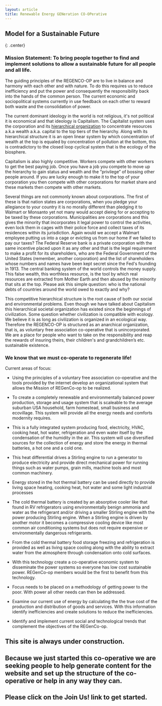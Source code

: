 ```yaml
---
layout: article
title: Renewable Energy GENeration CO-OPerative
---
```


## Model for a Sustainable Future
{: .center}

### Mission Statement: To bring people together to find and implement solutions to allow a sustainable future for all people and all life. 

The  guiding principles of the REGENCO-OP are to live in balance and harmony with each other and with nature. To do this requires us to reduce inefficiency and put the power and consequently the responsibility back into the hands of the common person. The current economic and sociopolitical systems currently in use feedback on each other to reward both waste and the consolidation of power. 
	
The current dominant ideology in the world is not religious, it's not political it is economical and that ideology is Capitalism. The Capitalist system uses the corporation and its [hierarchical organization](/articles/HierarchicalOrganization) to concentrate resources a.k.a wealth a.k.a. capital to the top tiers of the hierarchy. Along with its hierarchical structure it is an open linear system by which concentration of wealth at the top is equaled by concentration of pollution at the bottom, this is contradictory to the closed loop cyclical system that is the ecology of the biosphere. 

Capitalism is also highly competitive. Workers compete with other workers to get the best paying job. Once you have a job you compete to move up the hierarchy to gain status and wealth and the “privilege” of bossing other people around. If you are lucky enough to make it to the top of your corporation you then compete with other corporations for market share and these markets then compete with other markets.

Several things are not commonly known about corporations. The first of these is that nation states are corporations,  when you pledge your allegiance to your country it is no morally different than pledging it to Walmart or Monsanto yet not many would accept dieing for or accepting to be taxed by these corporations. Municipalities are corporations and this gives the minority that incorporates it legal power to control the activities, even lock them in cages with their police force and collect taxes of its residences within its jurisdiction. Again would we accept a Walmart employee putting us into a cage or evicting us from our home if we failed to pay our taxes? The Federal Reserve bank is a private corporation with the same incentive placed upon it as any other and that is the legal requirement to make a profit for its shareholders, who are the Federal Government of the United States (remember, another corporation) and the list of shareholders whose numbers and names have been kept secret since the Fed's founding in 1913. The central banking system of the world controls the money supply. This false wealth, this worthless resource, is the tool by which real resources are extracted from Mother Earth and then abused by the minority that sits at the top. Please ask this simple question: who is the national debts of countries around the world owed to exactly and why?  

This competitive hierarchical structure is the root cause of both our social and environmental problems. Even though we have talked about Capitalism this hierarchical societal organization has existed since the beginnings of civilization. Some question whether civilization is compatible with ecology. We believe it is as long as civilization is organized in an ecological way. Therefore the REGENCO-OP is structured as an anarchical organization, that is, as voluntary free association co-operative that is unincorporated. We are a place for people who want to take on the responsibility and reap the rewards of insuring theirs, their children's and grandchildren’s etc. sustainable existence.  

### We know that we must co-operate to regenerate life!
 
Current areas of focus:

 - Using the  principles of a voluntary free association co-operative and the tools provided by the internet  develop an organizational system that allows the Mission of REGenCo-op to be realized.

 - To create a completely renewable and environmentally balanced power production, storage and usage system that is scaleable to the average suburban USA household, farm homestead, small business and ecovillage. This system will provide all the energy needs and comforts modernity requires. 

 - This is a fully integrated system producing food, electricity, HVAC, cooking heat, hot water, refrigeration and even water itself by the condensation of  the humidity in the air. This system will use diversified sources for the collection of energy and store the energy in thermal batteries, a hot one and a cold one. 

 - This heat differential drives a Stirling engine to run a generator to produce electricity and provide direct mechanical power for running things such as water pumps, grain mills, machine tools and most common machinery.

 - Energy stored in the hot thermal battery can be used directly to provide living space heating, cooking heat, hot water and some light industrial processes
 
 - The cold thermal battery is created by an absorptive cooler like that found in RV refrigerators using environmentally benign ammonia and water as the refrigerant and/or driving a smaller Stirling engine with the power producing Stirling engine. When a Stirling engine is driven by another motor it becomes a compressive cooling device like most common air conditioning systems but does not require expensive or environmentally dangerous refrigerants.
 
 - From the cold thermal battery food storage freezing and refrigeration is provided as well as living space cooling along with the ability to extract water from the atmosphere through condensation onto cold surfaces. 
 
 - With this technology create a co-operative economic system to disseminate the power systems so everyone has low cost sustainable power. REGenCo-op members would be the first to benefit from this  technology. 
	
 - Focus needs to be placed on a methodology of getting power to the  poor. With power all other needs can then be addressed. 

 - Examine our current use of energy by calculating the the true cost of the production and distribution of goods and services. With this information identify inefficiencies and create solutions to reduce the inefficiencies.

 - Identify and implement current social and technological trends that complement the objectives of the REGenCo-op. 

## This site is always under construction. 

## Because we just started this co-operative we are seeking people to help generate content for the website and set up the structure of the co-operative or help in any way they can.

## Please click on the Join Us! link to get started.
